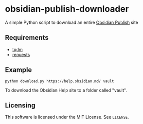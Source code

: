 # obsidian-publish-downloader

A simple Python script to download an entire [Obsidian Publish](https://obsidian.md/publish) site

## Requirements

- [tqdm](https://pypi.org/project/tqdm/)
- [requests](https://pypi.org/project/requests/)

## Example

```command
python download.py https://help.obsidian.md/ vault
```

To download the Obsidian Help site to a folder called "vault".

## Licensing

This software is licensed under the MIT License. See `LICENSE`.
